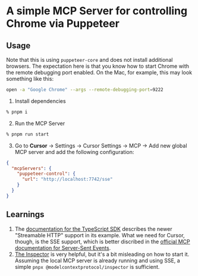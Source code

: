 # A simple MCP Server for controlling Chrome via Puppeteer

## Usage

Note that this is using `puppeteer-core` and does not install additional browsers. The expectation here is that you know how to start Chrome with the remote debugging port enabled. On the Mac, for example, this may look something like this:

```sh
open -a "Google Chrome" --args --remote-debugging-port=9222
```

1. Install dependencies

```sh
% pnpm i
```

2. Run the MCP Server

```sh
% pnpm run start
```

3. Go to **Cursor** → Settings → Cursor Settings → MCP → Add new global MCP server and add the following configuration:

```json
{
  "mcpServers": {
    "puppeteer-control": {
      "url": "http://localhost:7742/sse"
    }
  }
}
```

## Learnings

1. The [documentation for the TypeScript SDK](https://github.com/modelcontextprotocol/typescript-sdk) describes the newer "Streamable HTTP" support in its example. What we need for Cursor, though, is the SSE support, which is better discribed in the [official MCP documentation for Server-Sent Events](https://modelcontextprotocol.io/docs/concepts/transports#server-sent-events-sse).
2. [The Inspector](https://modelcontextprotocol.io/docs/tools/inspector) is very helpful, but it's a bit misleading on how to start it. Assuming the local MCP server is already running and using SSE, a simple `pnpx @modelcontextprotocol/inspector` is sufficient.
